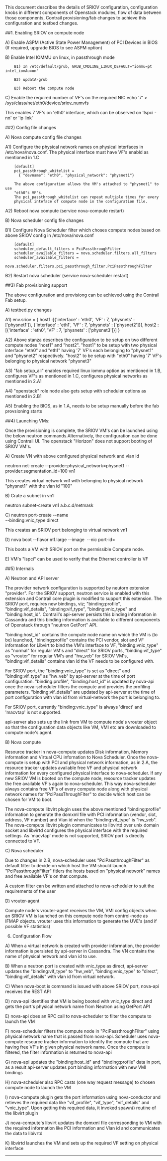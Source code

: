 This document describes the details of SRIOV configuration, configuration knobs
in different components of Openstack modules, flow of data between those
components, Contrail provisioning/fab changes to achieve this configuration and
testbed changes.


##1. Enabling SRIOV on compute node

A) Enable ASPM (Active State Power Management) of PCI Devices in BIOS
   (If required, upgrade BIOS to see ASPM option)

B) Enable Intel IOMMU on linux, in passthrough mode

        B1) In /etc/default/grub, GRUB_CMDLINE_LINUX_DEFAULT="iommu=pt intel_iomAu=on"

        B2) updatA-grub

        B3) Reboot the compute node


C) Enable the required number of VF's on the required NIC
   echo '7' > /sys/class/net/eth0/device/sriov_numvfs
   
   This enables 7 VF's on 'eth0' interface, which can be observed on 'lspci -nn'
    or 'ip link'


##2) Config file changes

A) Nova compute config file changes
   
   A1) Configure the physical network names on physical interfaces in 
       /etc/nova/nova.conf.
       The physical interface must have VF's enabld as mentioned in 1.C

        [default]
        pci_passthrough_whitelist = 
          { "devname": "eth0", "physical_network": "physnet1"}

        The above configuration allows the VM's attached to "physnet1" to use 
        "eth0"s VF's.
        The pci_passthrough_whitelist can repeat multiple times for every 
        physical inteface of compute node in the configuration file. 

   A2) Reboot nova compute (service nova-compute restart)

B) Nova scheduler config file changes

   B1) Configure Nova Scheduler filter which choses compute nodes based on 
       above SRIOV config in /etc/nova/nova.conf

        [default]
        scheduler_default_filters = PciPassthroughFilter
        scheduler_available_filters = nova.scheduler.filters.all_filters
        scheduler_available_filters = 
           nova.scheduler.filters.pci_passthrough_filter.PciPassthroughFilter

   B2) Restart nova scheduler (service nova-scheduler restart)


##3) Fab provisioning support

The above configuration and provisiong can be achieved using the Contrail Fab
setup.

A) testbed.py changes

   A1)
        env.sriov = {
            host1 :[{'interface' : 'eth0', 'VF' : 7, 'physnets' : ['physnet1']},
                    {'interface' : 'eth1', 'VF' : 7, 'physnets' : ['physnet2']}],
            host2 :[{'interface' : 'eth0', 'VF' : 7, 'physnets' : ['physnet3']}]
        }

   A2) Above stanza describes the configuration to be setup on two different
       compute nodes "host1" and "host2".
       "host1" to be setup with two physical interface "eth0" and "eth1" having 
       '7' VF's each belonging to "physnet1" and "physnet2" respectively.
       "host2" to be setup with "eth0" having '7' VF's belonging to physical
       network "physnet3"

   A3) "fab setup_all" enables required linux iommu option as mentioned in 1.B,
       configures VF's as mentioned in 1.C, configures physical networks as
       mentioned in 2.A1

   A4) "openstack" role node also gets setup with scheduler options as
       mentioned in 2.B1

   A5) Enabling the BIOS, as in 1.A, needs to be setup manually before the
       fab provsioning starts


##4) Launching VMs:

Once the provisioning is complete, the SRIOV VM's can be launched using the below
neutron commands.Alternatively, the configuration can be done using Contrail UI.
The openstack "Horizon" does not support booting of SRIOV VM's.

A) Create VN with above configured physical network and vlan id

   neutron net-create  --provider:physical_network=physnet1
                       --provider:segmentation_id=100 vn1

   This creates virtual network vn1 with belonging to physical network "physnet1"
    with the vlan id "100"

B) Crate a subnet in vn1

   neutron subnet-create vn1 a.b.c.d/netmask

C) neutron port-create --name <name of port> <vn1 uuid>  
                       --binding:vnic_type direct

   This creates an SRIOV port belonging to virtual network vn1

D) nova boot --flavor m1.large --image <image name>
             --nic port-id=<uuid of above port> <vm name>

   This boots a VM with SRIOV port on the permissible Compute node.

E) VM's "lspci" can be used to verify that the Ethernet controller is VF


##5) Internals

A) Neutron and API server

   The provider network configuration is supported by neutorn extension "provider".
   For the SRIOV support, neutron service is enabled with this extension and
   Contrail core plugin is modified to support this extension. The SRIOV port,
   requires new bindings, viz; "binding:profile", "binding:vif_details",
   "binding:vif_type", "binding:vnic_type" and "binding:host_id". Contrail's
   api-server persists this binding information in Cassandra and this binding
   information is available to different components of Openstack through
   "neutron GetPort" API.

   "binding:host_id" contains the compute node name on which the VM is (to be)
   launched, "binding:profile" contains the PCI vendor, slot and VF information
   for Libvirt to bind the VM's interface to VF, "binding:vnic_type" as "normal"
   for regular VM's and "direct" for SRIOV ports, "binding:vif_type" as
   "vrouter" for regular VM's and "hw_veb" for SRIOV VM's, "binding:vif_details"
   contains vlan id the VF needs to be configured with.

   For SRIOV port, the "binding:vnic_type" is set as "direct" and
   "binding:vif_type" as "hw_veb" by api-server at the time of port configuration.
   "binding:profile", "binding:host_id" is updated by nova-api once the
   nova-scheduler filters the compute and provides the profiling parameters.
   "binding:vif_details" are updated by api-server at the time of port
   configuration with vlan id from virtual-network the port is belonging to.

   For SRIOV port, currently "binding:vnic_type" is always 'direct' and 'macvtap'
   is not supported.

   api-server also sets up the link from VM to compute node's vrouter object so that
   the configuration data objects like VM, VMI etc are downloaded to compute node's
   agent.

B) Nova compute

   Resource tracker in nova-compute updates Disk information, Memory information
   and Virtual CPU infornation to Nova Scheduler. Once the nova-compute is setup
   with PCI and physical network information, as in 2.A, the resource tracker
   updates available free VF and physical network information for every configured
   physical interface to nova-scheduler. If any new SRIOV VM is booted on the
   compute node, resource tracker updates the free available VF's again to
   nova-scheduler. This way nova-scheduler always contains free VF's of every
   compute node along with physical network names for "PciPassThroughFlter" to
   decide which host can be chosen for VM to boot.

   The nova-compute libvirt plugin uses the above mentioned "binding:profile"
   information to generate the domxml file with PCI information (vendor, slot,
   address, VF number) and Vlan id when the "binding:vif_type" is "hw_veb".
   The nova-compute libvirt plugin communicates to libvirtd over unix domain
   socket and  libvirtd configures the physical interface with the required
   settings. As 'macvtap' mode is not supported, SRIOV port is directly connected
   to VF. 

C) Nova scheduler

   Due to changes in 2.B, nova-scheduler uses "PciPassthroughFilter" as default
   filter to decide on which host the VM should launch. "PciPassthroughFilter"
   fitlers the hosts based on "physical network" names and free available VF's
   on that compute.

   A custom filter can be written and attached to nova-scheduler to suit the
   requirements of the user

D) vrouter-agent

   Compute node's vrouter-agent receives the VM, VMI config objects when an SRIOV
   VM is launched on this compute node from control-node as IFMAP objects. vrouter
   uses this information to generate the UVE's (and if possible VF statistics)

6) Configuration Flow

A) When a virtual network is created with provider information, the provider
   information is persisted by api-server in Cassandra. The VN  contains the
   name of physical network and vlan id to use.

B) When a neutron port is created with vnic_type as direct, api-server updates
   the "binding:vif_type" to "hw_veb", "binding:vnic_type" to "direct",
   "binding:vif_details" with vlan id from virtual network.

C) When nova-boot is command is issued with above SRIOV port, nova-api receives
   the REST API

D) nova-api identifies that VM is being booted with vnic_type direct and gets the
   port's physical network name from Neutron using GetPort API

E) nova-api does an RPC call to nova-scheduler to filter the compute to launch
   the VM

F) nova-scheduler filters the compute node in "PciPassthroughFilter" using
   physical network name that is passed from nova-api. Scheduler uses nova-compute
   resource tracker information to identify the compute that are having free VF's
   in given physical network name. Once the compute is filtered, the filter
   information is returned to nova-api

G) nova-api updates the "binding:host_id" and "binding:profile" data in port,
   as a result api-server updates  port binding information with new VMI bindings

H) nova-scheduler also RPC casts (one way request message) to chosen compute node
   to launch the VM

I) nova-compute plugin gets the port information using nova-conductor and retieves
   the required data like "vif_profile", "vif_type", "vif_details" and "vnic_type".
   Upon getting this required data, it invoked spawn() routine of the libvirt plugin

J) nova-compute's libvirt updates the domxml file corresponding to VM with the
   required information like PCI information and Vlan id and communicates the
   data to libivrtd

K) libvirtd launches the VM and sets up the required VF setting on physical
   interface

***
